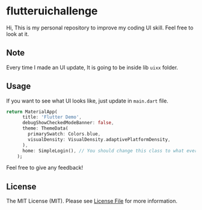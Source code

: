 # flutteruichallenge

Hi, This is my personal repository to improve my coding UI skill. Feel free to look at it.

## Note

Every time I made an UI update, It is going to be inside lib `uixx` folder.

## Usage

If you want to see what UI looks like, just update in `main.dart` file.

```dart
return MaterialApp(
      title: 'Flutter Demo',
      debugShowCheckedModeBanner: false,
      theme: ThemeData(
        primarySwatch: Colors.blue,
        visualDensity: VisualDensity.adaptivePlatformDensity,
      ),
      home: SimpleLogin(), // You should change this class to what ever you want (see the ui folder)
    );
```
Feel free to give any feedback!

## License
The MIT License (MIT). Please see [License File](LICENSE.md) for more information.
